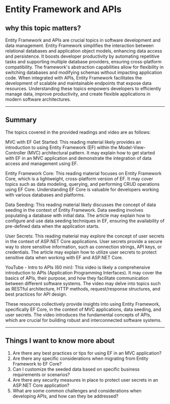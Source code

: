 # Entity Framework and APIs

## why this topic matters?


Entity Framework and APIs are crucial topics in software development and data management. Entity Framework simplifies the interaction between relational databases and application object models, enhancing data access and persistence. It boosts developer productivity by automating repetitive tasks and supporting multiple database providers, ensuring cross-platform compatibility. The framework's abstraction capabilities allow for flexibility in switching databases and modifying schemas without impacting application code. When integrated with APIs, Entity Framework facilitates the development of scalable and maintainable endpoints that expose data resources. Understanding these topics empowers developers to efficiently manage data, improve productivity, and create flexible applications in modern software architectures.

---

## Summary

The topics covered in the provided readings and video are as follows:

MVC with EF Get Started: This reading material likely provides an introduction to using Entity Framework (EF) within the Model-View-Controller (MVC) architectural pattern. It may explain how to get started with EF in an MVC application and demonstrate the integration of data access and management using EF.

Entity Framework Core: This reading material focuses on Entity Framework Core, which is a lightweight, cross-platform version of EF. It may cover topics such as data modeling, querying, and performing CRUD operations using EF Core. Understanding EF Core is valuable for developers working with various databases and platforms.

Data Seeding: This reading material likely discusses the concept of data seeding in the context of Entity Framework. Data seeding involves populating a database with initial data. The article may explain how to configure and use data seeding techniques in EF, ensuring the availability of pre-defined data when the application starts.

User Secrets: This reading material may explore the concept of user secrets in the context of ASP.NET Core applications. User secrets provide a secure way to store sensitive information, such as connection strings, API keys, or credentials. The article may explain how to utilize user secrets to protect sensitive data when working with EF and ASP.NET Core.

YouTube - Intro to APIs (60 min): This video is likely a comprehensive introduction to APIs (Application Programming Interfaces). It may cover the basics of APIs, their purpose, and how they facilitate communication between different software systems. The video may delve into topics such as RESTful architecture, HTTP methods, request/response structures, and best practices for API design.

These resources collectively provide insights into using Entity Framework, specifically EF Core, in the context of MVC applications, data seeding, and user secrets. The video introduces the fundamental concepts of APIs, which are crucial for building robust and interconnected software systems.

---

## Things I want to know more about 

1. Are there any best practices or tips for using EF in an MVC application?
2. Are there any specific considerations when migrating from Entity Framework to EF Core?
3. Can I customize the seeded data based on specific business requirements or scenarios?
4. Are there any security measures in place to protect user secrets in an ASP.NET Core application?
5. What are some common challenges and considerations when developing APIs, and how can they be addressed?